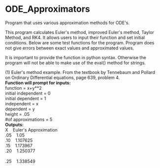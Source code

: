 # ODE_Approximators
Program that uses various approximation methods for ODE's.

This program calculates Euler's method, improved Euler's method, Taylor Method, and RK4. It allows users to input their function and set initial conditions. Below are some test functions for the program. Program does not give errors between exact values and approximated values.<br>

It is important to provide the function in python syntax. Otherwise the program will not be able to make use of the eval() method for strings.<br>

(1) Euler's method example. From the textbook by Tennebaum and Pollard on Ordinary Differential equations, page 639, problem 4.<br> 
<b>Function will prompt for inputs:</b><br>
function = x+y**2<br>
initial independent = 0<br>
initial dependent = 1<br>
independent = x<br>
dependent = y<br>
height = .05<br>
#of approximations = 5<br>
  <b>Outputs:</b><br>
X  &nbsp;&nbsp;   Euler's Approximation<br>
.05  &nbsp;&nbsp;     1.05<br>
.10  &nbsp;&nbsp;     1.107625<br>
.15  &nbsp;&nbsp;     1.173967<br>
.20  &nbsp;&nbsp;     1.250377<br><br>
.25  &nbsp;&nbsp;     1.338549<br>

